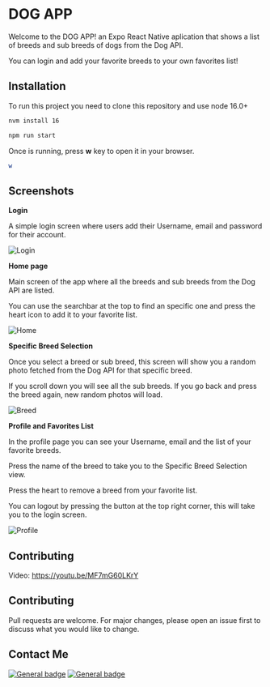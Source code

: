 # DOG APP

Welcome to the DOG APP! an Expo React Native aplication that shows a list of breeds and sub breeds of dogs from the Dog API.

You can login and add your favorite breeds to your own favorites list!

## Installation

To run this project you need to clone this repository and use node 16.0+

```bash
nvm install 16
```
```bash
npm run start
```
Once is running, press **w** key to open it in your browser.

```bash
w
```
## Screenshots
**Login**

A simple login screen where users add their Username, email and password for their account.

![Login](images/login-dog-app.png "Login")

**Home page**

Main screen of the app where all the breeds and sub breeds from the Dog API are listed.

You can use the searchbar at the top to find an specific one and press the heart icon to add it to your favorite list.

![Home](images/home-dog-app.png "Home")

**Specific Breed Selection**

Once you select a breed or sub breed, this screen will show you a random photo fetched from the Dog API for that specific breed.

If you scroll down you will see all the sub breeds. If you go back and press the breed again, new random photos will load.

![Breed](images/breed-dog-app.png "Breed")

**Profile and Favorites List**

In the profile page you can see your Username, email and the list of your favorite breeds.

Press the name of the breed to take you to the Specific Breed Selection view.

Press the heart to remove a breed from your favorite list.

You can logout by pressing the button at the top right corner, this will take you to the login screen.

![Profile](images/profile-dog-app.png "Profile")

## Contributing
Video:
https://youtu.be/MF7mG60LKrY
## Contributing
Pull requests are welcome. For major changes, please open an issue first to discuss what you would like to change.

## Contact Me
[![General badge](https://img.shields.io/badge/LinkedIn-0077B5?style=for-the-badge&logo=linkedin&logoColor=white)](https://www.linkedin.com/in/luis-guillermo-moreno-lombardo/)
[![General badge](https://img.shields.io/badge/Gmail-D14836?style=for-the-badge&logo=gmail&logoColor=white)](mailto:l.guillermo01gmail.com)